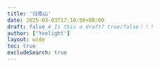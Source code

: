 ```yaml
---
title: '归南山'
date: 2025-03-03T17:10:50+08:00
draft: false # Is this a draft? true/false！！！
author: ['Yeelight']
layout: wide
toc: true
excludeSearch: true
---
```

